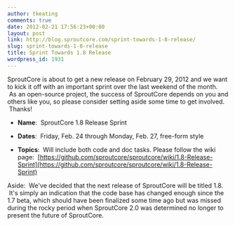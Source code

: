 ```yaml
---
author: tkeating
comments: true
date: 2012-02-21 17:56:23+00:00
layout: post
link: http://blog.sproutcore.com/sprint-towards-1-8-release/
slug: sprint-towards-1-8-release
title: Sprint Towards 1.8 Release
wordpress_id: 1931
---
```


SproutCore is about to get a new release on February 29, 2012 and we want to kick it off with an important sprint over the last weekend of the month.  As an open-source project, the success of SproutCore depends on you and others like you, so please consider setting aside some time to get involved.  Thanks!



	
  * **Name**:  SproutCore 1.8 Release Sprint

	
  * **Dates**:  Friday, Feb. 24 through Monday, Feb. 27, free-form style

	
  * **Topics**:  Will include both code and doc tasks. Please follow the wiki page:  [https://github.com/sproutcore/sproutcore/wiki/1.8-Release-Sprint](https://github.com/sproutcore/sproutcore/wiki/1.8-Release-Sprint)




Aside:  We've decided that the next release of SproutCore will be titled 1.8.  It's simply an indication that the code base has changed enough since the 1.7 beta, which should have been finalized some time ago but was missed during the rocky period when SproutCore 2.0 was determined no longer to present the future of SproutCore.
